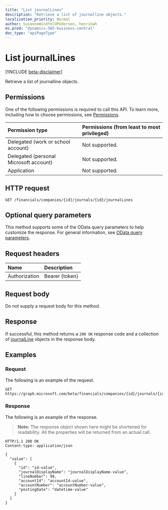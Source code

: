 ```yaml
---
title: "List journalLines"
description: "Retrieve a list of journalline objects."
localization_priority: Normal
author: SusanneWindfeldPedersen, henrikwh
ms.prod: "dynamics-365-business-central"
doc_type: "apiPageType"
---
```


# List journalLines

[!INCLUDE [beta-disclaimer](../../includes/beta-disclaimer.md)]

Retrieve a list of journalline objects.

## Permissions

One of the following permissions is required to call this API. To learn more, including how to choose permissions, see [Permissions](/graph/permissions-reference).

| Permission type                        | Permissions (from least to most privileged) |
|:---------------------------------------|:--------------------------------------------|
| Delegated (work or school account)     | Not supported. |
| Delegated (personal Microsoft account) | Not supported. |
| Application                            | Not supported. |

## HTTP request

<!-- { "blockType": "ignored" } -->

```http
GET /financials/companies/{id}/journals/{id}/journalLines
```

## Optional query parameters

This method supports some of the OData query parameters to help customize the response. For general information, see [OData query parameters](/graph/query-parameters).

## Request headers

| Name      |Description|
|:----------|:----------|
| Authorization | Bearer {token} |

## Request body

Do not supply a request body for this method.

## Response

If successful, this method returns a `200 OK` response code and a collection of [journalLine](../resources/dynamics-journalline.md) objects in the response body.

## Examples

### Request

The following is an example of the request.
<!-- {
  "blockType": "request",
  "name": "get_journallines"
}-->

```http
GET https://graph.microsoft.com/beta/financials/companies/{id}/journals/{id}/journalLines
```

### Response

The following is an example of the response.

> **Note:** The response object shown here might be shortened for readability. All the properties will be returned from an actual call.

<!-- {
  "blockType": "response",
  "truncated": true,
  "@odata.type": "microsoft.graph.journalLine",
  "isCollection": true
} -->

```http
HTTP/1.1 200 OK
Content-type: application/json

{
  "value": [
    {
      "id": "id-value",
      "journalDisplayName": "journalDisplayName-value",
      "lineNumber": 99,
      "accountId": "accountId-value",
      "accountNumber": "accountNumber-value",
      "postingDate": "datetime-value"
    }
  ]
}
```

<!-- uuid: 16cd6b66-4b1a-43a1-adaf-3a886856ed98
2019-02-04 14:57:30 UTC -->
<!-- {
  "type": "#page.annotation",
  "description": "List journalLines",
  "keywords": "",
  "section": "documentation",
  "tocPath": ""
}-->